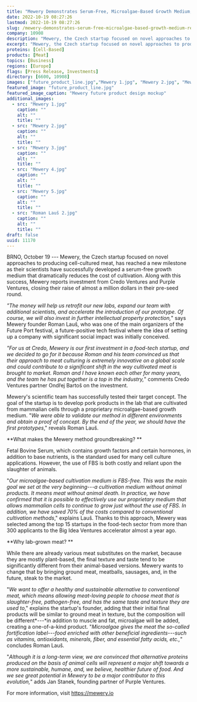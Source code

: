 ```yaml
---
title: "Mewery Demonstrates Serum-Free, Microalgae-Based Growth Medium, Receives Pre-seed Investment"
date: 2022-10-19 08:27:26
lastmod: 2022-10-19 08:27:26
slug: /mewery-demonstrates-serum-free-microalgae-based-growth-medium-receives-pre-seed-investment
company: 10908
description: "Mewery, the Czech startup focused on novel approaches to producing cell-cultured meat, has reached a new milestone as their scientists have successfully developed a serum-free growth medium that dramatically reduces the cost of cultivation. Along with this success, Mewery reports investment from Credo Ventures and Purple Ventures, closing their raise of almost a million dollars in their pre-seed round."
excerpt: "Mewery, the Czech startup focused on novel approaches to producing cell-cultured meat, has reached a new milestone as their scientists have successfully developed a serum-free growth medium that dramatically reduces the cost of cultivation. Along with this success, Mewery reports investment from Credo Ventures and Purple Ventures, closing their raise of almost a million dollars in their pre-seed round."
proteins: [Cell-Based]
products: [Meat]
topics: [Business]
regions: [Europe]
flags: [Press Release, Investments]
directory: [6600, 10908]
images: ["future_product_line.jpg","Mewery 1.jpg", "Mewery 2.jpg", "Mewery 3.jpg", "Mewery 4.jpg", "Mewery 5.jpg", "Roman Lauš 2.jpg"]
featured_image: "future_product_line.jpg"
featured_image_caption: "Mewery future product design mockup"
additional_images:
  - src: "Mewery 1.jpg"
    caption: ""
    alt: ""
    title: ""
  - src: "Mewery 2.jpg"
    caption: ""
    alt: ""
    title: ""
  - src: "Mewery 3.jpg"
    caption: ""
    alt: ""
    title: ""
  - src: "Mewery 4.jpg"
    caption: ""
    alt: ""
    title: ""
  - src: "Mewery 5.jpg"
    caption: ""
    alt: ""
    title: ""
  - src: "Roman Lauš 2.jpg"
    caption: ""
    alt: ""
    title: ""
draft: false
uuid: 11170
---
```

BRNO, October 19 --- Mewery, the Czech startup focused on novel
approaches to producing cell-cultured meat, has reached a new milestone
as their scientists have successfully developed a serum-free growth
medium that dramatically reduces the cost of cultivation. Along with
this success, Mewery reports investment from Credo Ventures and Purple
Ventures, closing their raise of almost a million dollars in their
pre-seed round. 

*\"The money will help us retrofit our new labs, expand our team with
additional scientists, and accelerate the introduction of our prototype.
Of course, we will also invest in further intellectual property
protection,*\" says Mewery founder Roman Lauš, who was one of the main
organizers of the Future Port festival, a future-positive tech festival
where the idea of setting up a company with significant social impact
was initially conceived.

*\"For us at Credo, Mewery is our first investment in a food-tech
startup,* *and we decided to go for it because Roman and his team
convinced us that their approach to meat culturing is extremely
innovative on a global scale and could contribute to a significant shift
in the way cultivated meat is brought to market. Roman and I have known
each other for many years,* *and the team he has put together is a top
in the industry,*\" comments Credo Ventures partner Ondřej Bartoš on the
investment.

Mewery\'s scientific team has successfully tested their target concept.
The goal of the startup is to develop pork products in the lab that are
cultivated from mammalian cells through a proprietary microalgae-based
growth medium. \"*We were able to validate our method in different
environments and obtain a proof of concept. By the end of the year, we
should have the first prototypes*,\" reveals Roman Lauš. 

**What makes the Mewery method groundbreaking? **

Fetal Bovine Serum, which contains growth factors and certain hormones,
in addition to base nutrients, is the standard used for many cell
culture applications. However, the use of FBS is both costly and reliant
upon the slaughter of animals.

\"*Our microalgae-based cultivation medium is FBS-free. This was the
main goal we set at the very beginning---a cultivation medium without
animal products. It means meat without animal death. In practice, we
have confirmed that it is possible to effectively use our proprietary
medium that allows mammalian cells to continue to grow just without the
use of FBS. In addition, we have saved 70% of the costs compared to
conventional cultivation methods*,\" explains Lauš. Thanks to this
approach, Mewery was selected among the top 15 startups in the food-tech
sector from more than 300 applicants to the Big Idea Ventures
accelerator almost a year ago.

**Why lab-grown meat? **

While there are already various meat substitutes on the market, because
they are mostly plant-based, the final texture and taste tend to be
significantly different from their animal-based versions. Mewery wants
to change that by bringing ground meat, meatballs, sausages, and, in the
future, steak to the market.

\"*We want to offer a healthy and sustainable alternative to
conventional meat, which means allowing meat-loving people to choose
meat that is slaughter-free, pathogen-free, and has the same taste and
texture they are used to*,\" explains the startup\'s founder, adding
that their initial final products will be similar to ground meat in
texture, but the composition will be different*---*in addition to muscle
and fat, microalgae will be added, creating a one-of-a-kind product.
\"*Microalgae gives the meat the so-called fortification label---food
enriched with other beneficial ingredients---such as vitamins,
antioxidants, minerals, fiber, and essential fatty acids, etc.,*\"
concludes Roman Lauš.

\"*Although it is a long-term view, we are convinced that alternative
proteins produced on the basis of animal cells will represent a major
shift towards a more sustainable, humane, and, we believe, healthier
future of food. And we see great potential in Mewery to be a major
contributor to this evolution,*\" adds Jan Stanek, founding partner of
Purple Ventures.

For more information, visit <https://mewery.io>
